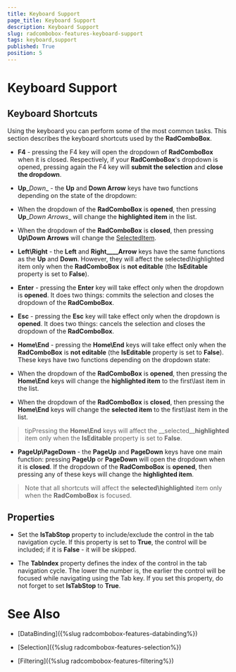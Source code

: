 ```yaml
---
title: Keyboard Support
page_title: Keyboard Support
description: Keyboard Support
slug: radcombobox-features-keyboard-support
tags: keyboard,support
published: True
position: 5
---
```


# Keyboard Support



## Keyboard Shortcuts

Using the keyboard you can perform some of the most common tasks. This section describes the keyboard shortcuts used by the __RadComboBox__.

* __F4__ - pressing the F4 key will open the dropdown of __RadComboBox__ when it is closed. Respectively, if your __RadComboBox__'s dropdown is opened, pressing again the F4 key will __submit the selection__ and __close the dropdown__. 


* __Up__\__Down__ - the __Up__ and __Down Arrow__ keys have two functions depending on the state of the dropdown: 


* When the dropdown of the __RadComboBox__ is __opened__, then pressing __Up__\__Down Arrows__ will change the __highlighted item__ in the list. 


* When the dropdown of the __RadComboBox__ is __closed__, then pressing __Up\Down Arrows__ will change the [SelectedItem](#Using_the_SelectedItem). 

* __Left\Right__ - the __Left__ and __Right____Arrow__ keys have the same functions as the __Up__ and __Down__. However, they will affect the selected\highlighted item only when the __RadComboBox__ is __not editable__ (the __IsEditable__ property is set to __False__). 


* __Enter__ - pressing the __Enter__ key will take effect only when the dropdown is __opened__. It does two things: commits the selection and closes the dropdown of the __RadComboBox__. 


* __Esc__ - pressing the __Esc__ key will take effect only when the dropdown is __opened__. It does two things: cancels the selection and closes the dropdown of the __RadComboBox__. 


* __Home\End__ - pressing the __Home\End__ keys will take effect only when the __RadComboBox__ is __not editable__ (the __IsEditable__ property is set to __False__). These keys have two functions depending on the dropdown state: 


* When the dropdown of the __RadComboBox__ is __opened__, then pressing the __Home\End__ keys will change the __highlighted item__ to the first\last item in the list. 


* When the dropdown of the __RadComboBox__ is __closed__, then pressing the __Home\End__ keys will change the __selected item__ to the first\last item in the list. 

>tipPressing the __Home\End__ keys will affect the __selected\____highlighted__ item only when the __IsEditable__ property is set to __False__.

* __PageUp\PageDown__ - the __PageUp__ and __PageDown__ keys have one main function: pressing __PageUp__ or __PageDown__ will open the dropdown when it is __closed__. If the dropdown of the __RadComboBox__ is __opened__, then pressing any of these keys will change the __highlighted item__. 

>Note that all shortcuts will affect the __selected\highlighted__ item only when the __RadComboBox__ is focused.

## Properties



* Set the __IsTabStop__ property to include/exclude the control in the tab navigation cycle. If this property is set to __True__, the control will be included; if it is __False__ - it will be skipped. 


* The __TabIndex__ property defines the index of the control in the tab navigation cycle. The lower the number is, the earlier the control will be focused while navigating using the Tab key. If you set this property, do not forget to set __IsTabStop__ to __True__. 

# See Also

 * [DataBinding]({%slug radcombobox-features-databinding%})

 * [Selection]({%slug radcombobox-features-selection%})

 * [Filtering]({%slug radcombobox-features-filtering%})
